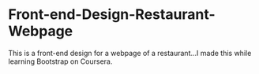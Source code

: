 # Front-end-Design-Restaurant-Webpage
This is a front-end design for a webpage of a restaurant...I made this while learning Bootstrap on Coursera.
